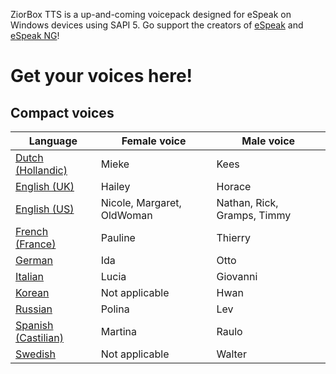 ZiorBox TTS is a up-and-coming voicepack designed for eSpeak on Windows devices using SAPI 5. Go support the creators of [eSpeak](https://espeak.sourceforge.net/) and [eSpeak NG](github.com/espeak-ng/espeak-ng)!
# Get your voices here!
## Compact voices
| Language      | Female voice  | Male voice    |
| ------------- | ------------- | ------------- |
| [Dutch (Hollandic)](https://github.com/Daniel49332/zbtts/releases/download/beta/zbtts-dun.zip)  | Mieke | Kees |
| [English (UK)](https://github.com/Daniel49332/zbtts/releases/download/beta/zbtts-eng.zip)  | Hailey | Horace |
| [English (US)](https://github.com/Daniel49332/zbtts/releases/download/beta-us/zbtts-enu.zip) | Nicole, Margaret, OldWoman | Nathan, Rick, Gramps, Timmy |
| [French (France)](https://github.com/Daniel49332/zbtts/releases/download/beta/zbtts-frf.zip)  | Pauline | Thierry |
| [German](https://github.com/Daniel49332/zbtts/releases/download/beta/zbtts-ged.zip)  | Ida | Otto |
| [Italian](https://github.com/Daniel49332/zbtts/releases/download/beta/zbtts-iti.zip)  | Lucia | Giovanni |
| [Korean](https://github.com/Daniel49332/zbtts/releases/download/beta/zbtts-kok.zip)  | Not applicable | Hwan |
| [Russian](https://github.com/Daniel49332/zbtts/releases/download/beta/zbtts-rur.zip)  | Polina | Lev |
| [Spanish (Castilian)](https://github.com/Daniel49332/zbtts/releases/download/beta/zbtts-spe.zip)  | Martina | Raulo |
| [Swedish](https://github.com/Daniel49332/zbtts/releases/download/beta/zbtts-sws.zip)  | Not applicable | Walter |

